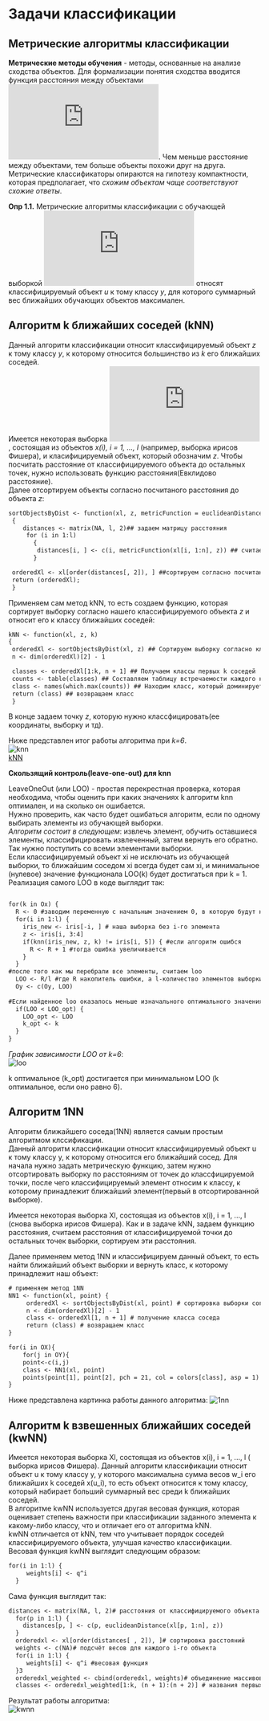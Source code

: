 
Задачи классификации
 =======================
 Метрические алгоритмы классификации 
------------------------------------------------------------------------

**Метрические методы обучения** - методы, основанные на анализе сходства объектов. Для формализации понятия сходства вводится функция расстояния между объектами ![](http://latex.codecogs.com/gif.latex?p(x_1,x_2)). Чем меньше расстояние между объектами, тем больше объекты похожи друг на друга. Метрические классификаторы опираются на гипотезу компактности, которая предполагает, что *схожим объектам чаще соответствуют схожие ответы*.

**Опр 1.1.** Метрические алгоритмы классификации с обучающей выборкой ![](https://latex.codecogs.com/gif.latex?%5Cinline%20X%5E%7Bl%7D) относят классифицируемый объект *u* к тому классу *y*, для которого суммарный вес ближайших обучающих объектов максимален.  

Алгоритм k ближайших соседей (kNN)
-------------------------------------
Данный алгоритм классификации относит классифицируемый объект *z* к тому классу *y*, к которому относится большинство из *k* его ближайших соседей.    
Имеется некоторая выборка ![](https://latex.codecogs.com/gif.latex?%5Cinline%20X%5E%7Bl%7D), состоящая из объектов *x(i), i = 1, ..., l* (например, выборка ирисов Фишера), и класифицируемый объект, который обозначим *z*. Чтобы посчитать расстояние от классифицируемого объекта до остальных точек, нужно использовать функцию расстояния(Евклидово расстояние).  
Далее отсортируем объекты согласно посчитаного расстояния до объекта *z*:  
```diff
sortObjectsByDist <- function(xl, z, metricFunction = euclideanDistance) ## задаем функцию расстояния
 {
    distances <- matrix(NA, l, 2)## задаем матрицу расстояния
     for (i in 1:l)
       {
        distances[i, ] <- c(i, metricFunction(xl[i, 1:n], z)) ## считаем расстояние от классифицируемой точки до остальных точек выборки
       }

 orderedXl <- xl[order(distances[, 2]), ] ##сортируем согласно посчитаного расстояния
 return (orderedXl);
 }
```
Применяем сам метод kNN, то есть создаем функцию, которая сортирует выборку согласно нашего классифицируемого объекта *z* и относит его к классу ближайших соседей:
```diff
kNN <- function(xl, z, k)
{
 orderedXl <- sortObjectsByDist(xl, z) ## Сортируем выборку согласно классифицируемого объекта
 n <- dim(orderedXl)[2] - 1

 classes <- orderedXl[1:k, n + 1] ## Получаем классы первых k соседей
 counts <- table(classes) ## Составляем таблицу встречаемости каждого класса
 class <- names(which.max(counts)) ## Находим класс, который доминирует среди первых соседей
 return (class) ## возвращаем класс
 }

```
 В конце задаем точку *z*, которую нужно классфицировать(ее координаты, выборку и тд).  

Ниже представлен итог работы алгоритма при *k=6*.  
![knn](https://user-images.githubusercontent.com/43229815/47304893-94eaf300-d630-11e8-877f-7b6791c5117d.png)  
[kNN](#kNN.R)

**Скользящий контроль(leave-one-out) для knn**  
   
LeaveOneOut (или LOO) - простая перекрестная проверка, которая необходима, чтобы оценить при каких значениях k алгоритм knn оптимален, и на сколько он ошибается.  
Нужно проверить, как часто будет ошибаться алгоритм, если по одному выбирать элементы из обучающей выборки.  
*Алгоритм состоит в следующем*: извлечь элемент, обучить оставшиеся элементы, классифицировать извлеченный, затем вернуть его обратно. Так нужно поступить со всеми элементами выборки.  
Если классифицируемый объект xi не исключать из обучающей выборки, то ближайшим соседом xi всегда будет сам xi, и минимальное (нулевое) значение функционала LOO(k) будет достигаться при k = 1.  
Реализация самого LOO в коде выглядит так:  
```diff

for(k in Ox) {
  R <- 0 #заводим переменную с начальным значением 0, в которую будут накапливаться ошибки
  for(i in 1:l) {
    iris_new <- iris[-i, ] # наша выборка без i-го элемента
    z <- iris[i, 3:4]
    if(knn(iris_new, z, k) != iris[i, 5]) { #если алгоритм ошибся
      R <- R + 1 #тогда ошибка увеличивается
    } 
  }
#после того как мы перебрали все элементы, считаем loo
  LOO <- R/l #где R накопитель ошибки, а l-количество элементов выборки
  Oy <- c(Oy, LOO)
  
#Если найденное loo оказалось меньше изначального оптимального значения, то сделаем это новое значение оптимальным и соотвественно k тоже оптимально
  if(LOO < LOO_opt) {
    LOO_opt <- LOO
    k_opt <- k
  }
}

```

*График зависимости LOO от k=6*:  
![loo](https://user-images.githubusercontent.com/43229815/47098458-efa0db00-d23b-11e8-94ab-1135d9d4020e.png)  

k оптимальное (k_opt) достигается при минимальном LOO (k оптимальное, если оно равно 6).  

Алгоритм 1NN
-----------------------------------
Алгоритм ближайшего соседа(1NN) является самым простым алгоритмом клссификации.  
Данный алгоритм классификации относит классифицируемый объект u к тому классу y, к которому относится его ближайший сосед.
Для начала нужно задать метрическую функцию, затем нужно отсортировать выборку по расстояниям от точек до классфицируемой точки, после чего классифицируемый элемент относим к классу, к которому принадлежит ближайший элемент(первый в отсортированной выборке).

Имеется некоторая выборка Xl, состоящая из объектов x(i), i = 1, ..., l (снова выборка ирисов Фишера). Как и в задаче kNN, задаем функцию расстояния, считаем расстояния от классифицируемой точки до остальных точек выборки, сортируем эти расстояния.  


Далее применяем метод 1NN и классифицируем данный объект, то есть найти ближайший объект выборки и вернуть класс, к которому принадлежит наш объект:
```diff
# применяем метод 1NN
NN1 <- function(xl, point) {	  
	 orderedXl <- sortObjectsByDist(xl, point) # сортировка выборки согласно классифицируемого объекта    
	 n <- dim(orderedXl)[2] - 1 
	 class <- orderedXl[1, n + 1] # получение класса соседа
	 return (class) # возвращаем класс
}

for(i in OX){
	for(j in OY){
	point<-c(i,j)
	class <- NN1(xl, point) 
	points(point[1], point[2], pch = 21, col = colors[class], asp = 1) } # классификация заданного объекта
}
```
Ниже представлена картинка работы данного алгоритма:
![1nn](https://user-images.githubusercontent.com/43229815/47304637-db8c1d80-d62f-11e8-9480-201f1898a68f.png) 

Алгоритм k взвешенных ближайших соседей (kwNN)
----------------------------------------------------------------------  
  Имеется некоторая выборка Xl, состоящая из объектов x(i), i = 1, ..., l ( выборка ирисов Фишера). Данный алгоритм классификации относит объект u к тому классу y, у которого максимальна сумма весов w_i его ближайших k соседей x(u_i), то есть объект относится к тому классу, который набирает больший суммарный вес среди k ближайших соседей.  
  В алгоритме kwNN используется другая весовая функция, которая оценивает степень важности при классификации заданного элемента к какому-либо классу, что и отличает его от алгоритма kNN.  
  kwNN отличается от kNN, тем что учитывает порядок соседей классифицируемого объекта, улучшая качество классификации.  
  Весовая функция kwNN выглядит следующим образом:  
  ```diff
for(i in 1:l) {
       weights[i] <- q^i
    }
```    
Сама функция выглядит так:  
  ```diff
distances <- matrix(NA, l, 2)# расстояния от классифицируемого объекта u до каждого i-го соседа 
    for(p in 1:l) {
      distances[p, ] <- c(p, euclideanDistance(xl[p, 1:n], z))
    }
    orderedxl <- xl[order(distances[ , 2]), ]# сортировка расстояний
    weights <- c(NA)# подсчёт весов для каждого i-го объекта
    for(i in 1:l) {
       weights[i] <- q^i #весовая функция
    }3
    orderedxl_weighted <- cbind(orderedxl, weights)# объединение массивов расстояний и весов в матрицу
    classes <- orderedxl_weighted[1:k, (n + 1):(n + 2)] # названия первых k ближайших соседей и их веса
```    
Результат работы алгоритма:  
![kwnn](https://user-images.githubusercontent.com/43229815/47620572-8e5eee80-dafc-11e8-8e00-313ec2ecddd3.png)




  
  
 

